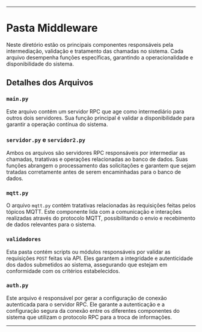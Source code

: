 
---

# Pasta Middleware

Neste diretório estão os principais componentes responsáveis pela intermediação, validação e tratamento das chamadas no sistema. Cada arquivo desempenha funções específicas, garantindo a operacionalidade e disponibilidade do sistema.

## Detalhes dos Arquivos

### `main.py`

Este arquivo contém um servidor RPC que age como intermediário para outros dois servidores. Sua função principal é validar a disponibilidade para garantir a operação contínua do sistema.

### `servidor.py` e `servidor2.py`

Ambos os arquivos são servidores RPC responsáveis por intermediar as chamadas, tratativas e operações relacionadas ao banco de dados. Suas funções abrangem o processamento das solicitações e garantem que sejam tratadas corretamente antes de serem encaminhadas para o banco de dados.

### `mqtt.py`

O arquivo `mqtt.py` contém tratativas relacionadas às requisições feitas pelos tópicos MQTT. Este componente lida com a comunicação e interações realizadas através do protocolo MQTT, possibilitando o envio e recebimento de dados relevantes para o sistema.

### `validadores`

Esta pasta contém scripts ou módulos responsáveis por validar as requisições `POST` feitas via API. Eles garantem a integridade e autenticidade dos dados submetidos ao sistema, assegurando que estejam em conformidade com os critérios estabelecidos.

### `auth.py`

Este arquivo é responsável por gerar a configuração de conexão autenticada para o servidor RPC. Ele garante a autenticação e a configuração segura da conexão entre os diferentes componentes do sistema que utilizam o protocolo RPC para a troca de informações.

---
